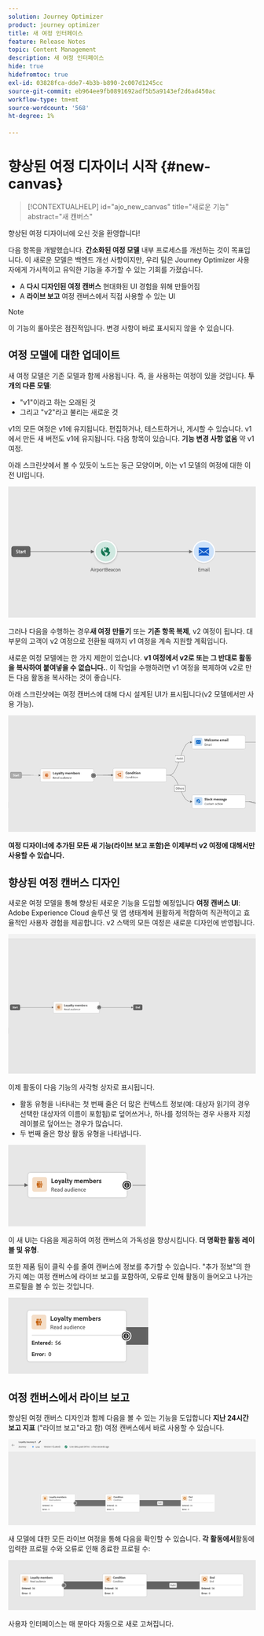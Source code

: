 ```yaml
---
solution: Journey Optimizer
product: journey optimizer
title: 새 여정 인터페이스
feature: Release Notes
topic: Content Management
description: 새 여정 인터페이스
hide: true
hidefromtoc: true
exl-id: 03828fca-dde7-4b3b-b890-2c007d1245cc
source-git-commit: eb964ee9fb0891692adf5b5a9143ef2d6ad450ac
workflow-type: tm+mt
source-wordcount: '568'
ht-degree: 1%

---
```


# 향상된 여정 디자이너 시작 {#new-canvas}

>[!CONTEXTUALHELP]
>id="ajo_new_canvas"
>title="새로운 기능"
>abstract="새 캔버스"

향상된 여정 디자이너에 오신 것을 환영합니다!

다음 항목을 개발했습니다. **간소화된 여정 모델** 내부 프로세스를 개선하는 것이 목표입니다. 이 새로운 모델은 백엔드 개선 사항이지만, 우리 팀은 Journey Optimizer 사용자에게 가시적이고 유익한 기능을 추가할 수 있는 기회를 가졌습니다.

* A **다시 디자인된 여정 캔버스** 현대화된 UI 경험을 위해 만들어짐
* A **라이브 보고** 여정 캔버스에서 직접 사용할 수 있는 UI

>[!NOTE]
>
>이 기능의 롤아웃은 점진적입니다. 변경 사항이 바로 표시되지 않을 수 있습니다.

## 여정 모델에 대한 업데이트

새 여정 모델은 기존 모델과 함께 사용됩니다. 즉, 을 사용하는 여정이 있을 것입니다. **두 개의 다른 모델**:

* &quot;v1&quot;이라고 하는 오래된 것
* 그리고 &quot;v2&quot;라고 불리는 새로운 것

v1의 모든 여정은 v1에 유지됩니다. 편집하거나, 테스트하거나, 게시할 수 있습니다. v1에서 만든 새 버전도 v1에 유지됩니다. 다음 항목이 있습니다. **기능 변경 사항 없음** 약 v1 여정.

아래 스크린샷에서 볼 수 있듯이 노드는 둥근 모양이며, 이는 v1 모델의 여정에 대한 이전 UI입니다.

![](assets/new-canvas.png)

그러나 다음을 수행하는 경우&#x200B;**새 여정 만들기** 또는 **기존 항목 복제**, v2 여정이 됩니다.  대부분의 고객이 v2 여정으로 전환될 때까지 v1 여정을 계속 지원할 계획입니다.

새로운 여정 모델에는 한 가지 제한이 있습니다. **v1 여정에서 v2로 또는 그 반대로 활동을 복사하여 붙여넣을 수 없습니다.**. 이 작업을 수행하려면 v1 여정을 복제하여 v2로 만든 다음 활동을 복사하는 것이 좋습니다.

아래 스크린샷에는 여정 캔버스에 대해 다시 설계된 UI가 표시됩니다(v2 모델에서만 사용 가능).

![](assets/new-canvas2.png)

**여정 디자이너에 추가된 모든 새 기능(라이브 보고 포함)은 이제부터 v2 여정에 대해서만 사용할 수 있습니다.**

## 향상된 여정 캔버스 디자인

새로운 여정 모델을 통해 향상된 새로운 기능을 도입할 예정입니다 **여정 캔버스 UI**: Adobe Experience Cloud 솔루션 및 앱 생태계에 원활하게 적합하여 직관적이고 효율적인 사용자 경험을 제공합니다. v2 스택의 모든 여정은 새로운 디자인에 반영됩니다.

![](assets/new-canvas3.gif)

이제 활동이 다음 기능의 사각형 상자로 표시됩니다.

* 활동 유형을 나타내는 첫 번째 줄은 더 많은 컨텍스트 정보(예: 대상자 읽기의 경우 선택한 대상자의 이름이 포함됨)로 덮어쓰거나, 하나를 정의하는 경우 사용자 지정 레이블로 덮어쓰는 경우가 많습니다.
* 두 번째 줄은 항상 활동 유형을 나타냅니다.

![](assets/new-canvas4.png)

이 새 UI는 다음을 제공하여 여정 캔버스의 가독성을 향상시킵니다. **더 명확한 활동 레이블 및 유형**.

또한 제품 팀이 클릭 수를 줄여 캔버스에 정보를 추가할 수 있습니다. &quot;추가 정보&quot;의 한 가지 예는 여정 캔버스에 라이브 보고를 포함하여, 오류로 인해 활동이 들어오고 나가는 프로필을 볼 수 있는 것입니다.

![](assets/new-canvas5.png)


## 여정 캔버스에서 라이브 보고

향상된 여정 캔버스 디자인과 함께 다음을 볼 수 있는 기능을 도입합니다 **지난 24시간 보고 지표** (&quot;라이브 보고&quot;라고 함) 여정 캔버스에서 바로 사용할 수 있습니다.

![](assets/new-canvas6bis.png)

새 모델에 대한 모든 라이브 여정을 통해 다음을 확인할 수 있습니다. **각 활동에서**&#x200B;활동에 입력한 프로필 수와 오류로 인해 종료한 프로필 수:

![](assets/new-canvas8.png)

<!--`
With every live journey on the new model, you will be able to see two types of "last 24 hours" reporting information:

* On a **new insert**, you will see:
    * The number of profiles that have been exported for audience-triggered journeys. You will see the number of profiles available in the last export job alongside the time when that export has been made.
    * The number of profiles who exited the journey
    * The percentage of errors
    ![](assets/new-canvas7.png)
* **On each activity**, you will see the number of profiles who entered that activity and the number who exited because of an error:
    ![](assets/new-canvas8.png)
-->

사용자 인터페이스는 매 분마다 자동으로 새로 고쳐집니다.

<!--
Please note that you may see differences between the number of exported profiles and the number of profiles flowing through the journey. The exported profiles count only provides information about the last export job being made while the number of profiles entering an activity only contains profiles who did it in the last 24 hours. This can especially be visible on recurring daily journeys as there could be a data overlap between two days.
-->

